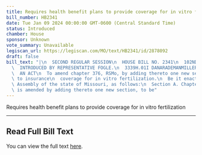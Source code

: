 ```yaml
---
title: Requires health benefit plans to provide coverage for in vitro fertilization
bill_number: HB2341
date: Tue Jan 09 2024 00:00:00 GMT-0600 (Central Standard Time)
status: Introduced
chamber: House
sponsor: Unknown
vote_summary: Unavailable
legiscan_url: https://legiscan.com/MO/text/HB2341/id/2878092
draft: false
bill_text: "|\n  SECOND REGULAR SESSION\n  HOUSE BILL NO. 2341\n  102ND GENERAL ASSEMBLY\n\
  \  INTRODUCED BY REPRESENTATIVE FOGLE.\n  3339H.01I DANARADEMANMILLER,ChiefClerk\n\
  \  AN ACT\n  To amend chapter 376, RSMo, by adding thereto one new section relating\
  \ to insurance\n  coverage for in vitro fertilization.\n  Be it enacted by the General\
  \ Assembly of the state of Missouri, as follows:\n  Section A. Chapter 376, RSMo,\
  \ is amended by adding thereto one new section, to be"
---
```

Requires health benefit plans to provide coverage for in vitro fertilization

---

## Read Full Bill Text

You can view the full text [here](https://legiscan.com/MO/text/HB2341/id/2878092).
